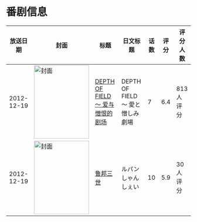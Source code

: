 # 番剧信息

|放送日期|封面|标题|日文标题|话数|评分|评分人数|
|---|---|---|---|---|---|---|
|2012-12-19|<img src="//lain.bgm.tv/pic/cover/c/d5/97/58033_QMWe3.jpg" alt="封面" style="width:150px;height:200px;object-fit:cover;">|[DEPTH OF FIELD ～ 爱与憎恨的剧场](https://bangumi.tv/subject/58033)|DEPTH OF FIELD ～ 愛と憎しみ劇場|7|6.4|813人评分|
|2012-12-19|<img src="//lain.bgm.tv/pic/cover/c/c9/ee/85004_483W3.jpg" alt="封面" style="width:150px;height:200px;object-fit:cover;">|[鲁邦三世](https://bangumi.tv/subject/85004)|ルパンしゃんしぇい|10|5.9|30人评分|
